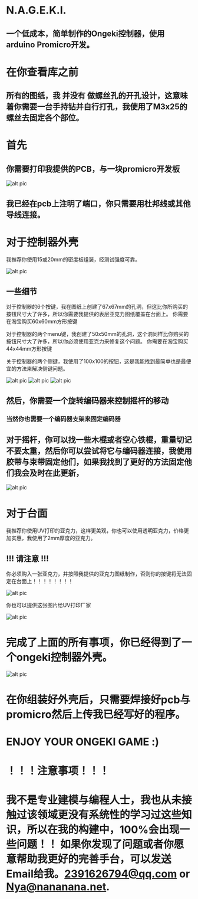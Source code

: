 
# N.A.G.E.K.I.

## 一个低成本，简单制作的Ongeki控制器，使用arduino Promicro开发。


# 在你查看库之前

## 所有的图纸，我 __并没有__ 做螺丝孔的开孔设计，这意味着你需要一台手持钻并自行打孔，我使用了M3x25的螺丝去固定各个部位。


# 首先
## 你需要打印我提供的PCB，与一块promicro开发板

![alt pic](https://github.com/Nana0Nana/N.A.G.E.K.I./blob/main/pic/pcb.png?raw=true)

## 我已经在pcb上注明了端口，你只需要用杜邦线或其他导线连接。



# 对于控制器外壳

我推荐你使用15或20mm的密度板组装，经测试强度可靠。

![alt pic](https://github.com/Nana0Nana/N.A.G.E.K.I./blob/main/pic/main.png?raw=true)

## 一些细节

对于控制器的6个按键，我在图纸上创建了67x67mm的孔洞，但这比你所购买的按钮尺寸大了许多，所以你需要我提供的表层亚克力图纸覆盖在台面上。
你需要在淘宝购买60x60mm方形按键

对于控制器的两个menu键，我创建了50x50mm的孔洞，这个洞同样比你购买的按钮尺寸大了许多，所以你必须使用亚克力来修复这个问题。
你需要在淘宝购买44x44mm方形按键

关于控制器的两个侧键，我使用了100x100的按钮，这是我能找到最简单也是最便宜的方法来解决侧键问题。

![alt pic](https://github.com/Nana0Nana/N.A.G.E.K.I./blob/main/pic/IMG_8376.PNG?raw=true)
![alt pic](https://github.com/Nana0Nana/N.A.G.E.K.I./blob/main/pic/IMG_8377.PNG?raw=true)
![alt pic](https://github.com/Nana0Nana/N.A.G.E.K.I./blob/main/pic/IMG_8378.PNG?raw=true)

## 然后，你需要一个旋转编码器来控制摇杆的移动
### 当然你也需要一个编码器支架来固定编码器

## 对于摇杆，你可以找一些木棍或者空心铁棍，重量切记不要太重，然后你可以尝试将它与编码器连接，我使用胶带与束带固定他们，如果我找到了更好的方法固定他们我会及时在此更新，

![alt pic](https://github.com/Nana0Nana/N.A.G.E.K.I./blob/main/pic/IMG_8379.PNG?raw=true)

# 对于台面

我推荐你使用UV打印的亚克力，这样更美观，你也可以使用透明亚克力，价格更加实惠，我使用了2mm厚度的亚克力。

## !!! 请注意 !!!

你必须购入一张亚克力，并按照我提供的亚克力图纸制作，否则你的按键将无法固定在台面上！！！！！！！！

![alt pic](https://github.com/Nana0Nana/N.A.G.E.K.I./blob/main/pic/QQ%E6%88%AA%E5%9B%BE20211012202125.png?raw=true)

你也可以提供这张图片给UV打印厂家

![alt pic](https://github.com/Nana0Nana/N.A.G.E.K.I./blob/main/surface%20print.png?raw=true)


# 完成了上面的所有事项，你已经得到了一个ongeki控制器外壳。


![alt pic](https://github.com/Nana0Nana/N.A.G.E.K.I./blob/main/pic/IMG_8332.JPG?raw=true)


# 在你组装好外壳后，只需要焊接好pcb与promicro然后上传我已经写好的程序。

# ENJOY YOUR ONGEKI GAME :)

# ！！！注意事项！！！
# 我不是专业建模与编程人士，我也从未接触过该领域更没有系统性的学习过这些知识，所以在我的构建中，100%会出现一些问题！！ 如果你发现了问题或者你愿意帮助我更好的完善手台，可以发送Email给我。2391626794@qq.com  or  Nya@nananana.net.
